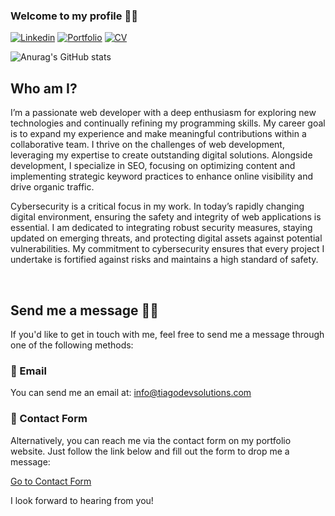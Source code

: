 ### Welcome to my profile 🤸‍♂

[![Linkedin](https://img.shields.io/badge/LinkedIn-0077B5?style=for-the-badge&logo=linkedin&logoColor=white)](https://www.linkedin.com/in/tiago-rodrigues-7456211b2/) [![Portfolio](https://img.shields.io/badge/PORTFOLIO-E34F26?style=for-the-badge&color=yellow)](https://tiagodevsolutions.com) [![CV](https://img.shields.io/badge/DOWLOAD%20MY%20CV-E34F26?style=for-the-badge&color=red&url=https://firebasestorage.googleapis.com/v0/b/react-app-acd6d.appspot.com/o/CV_Tiago%20Rodrigues%20Pereira.pdf?alt=media&token=d6ef8f22-21a7-41e5-8ac7-d8afc5003be6)](https://tiagodevsolutions.com/wp-content/uploads/2024/08/Tiago_Rodrigues_CV.pdf)

![Anurag's GitHub stats](https://github-readme-stats.vercel.app/api?username=tiago-rodrigs&show_icons=true&theme=radical)

## Who am I?

<p>I’m a passionate web developer with a deep enthusiasm for exploring new technologies and continually refining my programming skills. My career goal is to expand my experience and make meaningful contributions within a collaborative team. I thrive on the challenges of web development, leveraging my expertise to create outstanding digital solutions. Alongside development, I specialize in SEO, focusing on optimizing content and implementing strategic keyword practices to enhance online visibility and drive organic traffic.

Cybersecurity is a critical focus in my work. In today’s rapidly changing digital environment, ensuring the safety and integrity of web applications is essential. I am dedicated to integrating robust security measures, staying updated on emerging threats, and protecting digital assets against potential vulnerabilities. My commitment to cybersecurity ensures that every project I undertake is fortified against risks and maintains a high standard of safety.</p>

<br>

## Send me a message 🙋‍♂️

If you'd like to get in touch with me, feel free to send me a message through one of the following methods:

### 📧 Email

You can send me an email at: [info@tiagodevsolutions.com](mailto:info@tiagodevsolutions.com)

### 📝 Contact Form

Alternatively, you can reach me via the contact form on my portfolio website. Just follow the link below and fill out the form to drop me a message:

[Go to Contact Form](https://tiagodevsolutions.com/contact)

I look forward to hearing from you!
